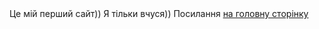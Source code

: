 <html>
	<head>
		<meta charset="UTF-8">
		<link href="styles.css" rel="stylesheet" type="text/css">
	</head>
	<body>
		Це мій перший сайт)) Я тільки вчуся))
    Посилання <a href="page1.html">на головну сторінку</a>
	</body>
</html>
